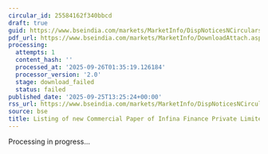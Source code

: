 ```yaml
---
circular_id: 25584162f340bbcd
draft: true
guid: https://www.bseindia.com/markets/MarketInfo/DispNoticesNCirculars.aspx?Noticeid={EE75320C-181E-4152-B11F-15D220769E4C}&noticeno=20250925-51&dt=09/25/2025&icount=51&totcount=65&flag=0
pdf_url: https://www.bseindia.com/markets/MarketInfo/DownloadAttach.aspx?id=20250925-51&attachedId=
processing:
  attempts: 1
  content_hash: ''
  processed_at: '2025-09-26T01:35:19.126184'
  processor_version: '2.0'
  stage: download_failed
  status: failed
published_date: '2025-09-25T13:25:24+00:00'
rss_url: https://www.bseindia.com/markets/MarketInfo/DispNoticesNCirculars.aspx?Noticeid={EE75320C-181E-4152-B11F-15D220769E4C}&noticeno=20250925-51&dt=09/25/2025&icount=51&totcount=65&flag=0
source: bse
title: Listing of new Commercial Paper of Infina Finance Private Limited
---
```


Processing in progress...
